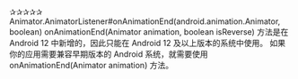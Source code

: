 
✰✰✰✰✰  Animator.AnimatorListener#onAnimationEnd(android.animation.Animator, boolean)
onAnimationEnd(Animator animation, boolean isReverse)
方法是在 Android 12 中新增的，因此只能在 Android 12 及以上版本的系统中使用。
如果你的应用需要兼容早期版本的 Android 系统，就需要使用 onAnimationEnd(Animator animation) 方法。

